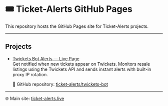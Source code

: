 # 🎟️ Ticket-Alerts GitHub Pages

This repository hosts the GitHub Pages site for Ticket-Alerts projects.

---

## Projects

- [Twickets Bot Alerts — Live Page](https://ticket-alerts.github.io/twickets-bot/)  
  Get notified when new tickets appear on Twickets. Monitors resale listings using the Twickets API and sends instant alerts with built-in proxy IP rotation.

  🔗 GitHub repository: [ticket-alerts/twickets-bot](https://github.com/ticket-alerts/twickets-bot)

---

🌐 Main site: [ticket-alerts.live](https://ticket-alerts.live)
